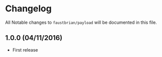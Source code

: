 # Changelog

All Notable changes to `faustbrian/payload` will be documented in this file.

## 1.0.0 (04/11/2016)
- First release
